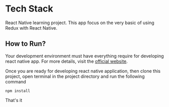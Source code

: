 Tech Stack
=======

React Native learning project. This app focus on the very basic of using Redux with React Native.

How to Run?
-----------
Your development environment must have everything require 
for developing react native app. For more details, visit 
the [official website](https://facebook.github.io/react-native/docs/getting-started.html).
 
Once you are ready for developing react native application, then 
clone this project, open terminal in the project directory and 
run the following command

```
npm install
```

That's it
